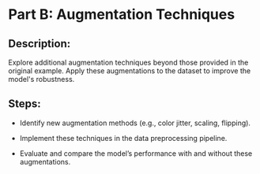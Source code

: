 # Part B: Augmentation Techniques
## Description:

Explore additional augmentation techniques beyond those provided in the original example. Apply these augmentations to the dataset to improve the model's robustness.

## Steps:

- Identify new augmentation methods (e.g., color jitter, scaling, flipping).

- Implement these techniques in the data preprocessing pipeline.

- Evaluate and compare the model’s performance with and without these augmentations.
